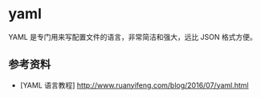 # yaml
YAML 是专门用来写配置文件的语言，非常简洁和强大，远比 JSON 格式方便。
## 参考资料
* [YAML 语言教程] http://www.ruanyifeng.com/blog/2016/07/yaml.html 